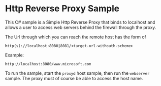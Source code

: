 # Http Reverse Proxy Sample

This C# sample is a Simple Http Reverse Proxy that binds to localhost and allows a user to access web servers behind
the firewall through the proxy.  

The Url through which you can reach the remote host has the form of 

```
http(s)://localhost:8080|8081/<target-url-withouth-scheme>
``` 

Example:
``` 
http://localhost:8080/www.microsoft.com
``` 
To run the sample, start the ```proxyd``` host sample, then run the ```webserver``` sample.  The proxy must of course
be able to access the host name.
